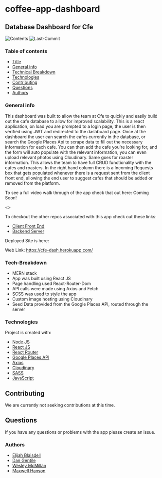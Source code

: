 # coffee-app-dashboard

## Database Dashboard for Cfe

![Contents](https://img.shields.io/github/languages/top/dan-gentile/coffee-app-dashboard)
![Last-Commit](https://img.shields.io/github/last-commit/dan-gentile/coffee-app-dashboard)

### Table of contents

- [Title](#title)
- [General info](#general-info)
- [Technical Breakdown](#Tech-Breakdown)
- [Technologies](#Technologies)
- [Contributing](#contributing)
- [Questions](#questions)
- [Authors](#Authors)

### General info

This dashboard was built to allow the team at Cfe to quickly and easily build out the cafe database to allow for improved scalability. This is a react application, on load you are prompted to a login page, the user is then verified using JWT and redirected to the dashboard page. Once at the dashboard the user can search the cafes currently in the database, or search the Google Places Api to scrape data to fill out the necessary information for each cafe. You can then add the cafe you're looking for, and the form will auto populate with the relevant information, you can even upload relevant photos using Cloudinary. Same goes for roaster information. This allows the team to have full CRUD functionality with the cafes and roasters. In the right hand column there is a Incoming Requests box that gets populated whenever there is a request sent from the client front end, allowing the end user to suggest cafes that should be added or removed from the platform.

To see a full video walk through of the app check that out here: Coming Soon!

<>

To checkout the other repos associated with this app check out these links:

- [Client Front End](https://github.com/dan-gentile/coffee-app-client)
- [Backend Server](https://github.com/dan-gentile/coffee-app-backend)

Deployed Site is here:

Web Link: <https://cfe-dash.herokuapp.com/>

### Tech-Breakdown

- MERN stack
- App was built using React JS
- Page handling used React-Router-Dom
- API calls were made using Axios and Fetch
- SCSS was used to style the app
- Custom image hosting using Cloudinary
- Seed Data provided from the Google Places API, routed through the server

### Technologies

Project is created with:
​

- [Node JS](https://nodejs.org/en/)
- [React JS](https://reactjs.org/)
- [React Router](https://reactrouter.com/)
- [Google Places API](https://developers.google.com/places/web-service/overview)
- [Axios](https://www.npmjs.com/package/axios)
- [Cloudinary](https://cloudinary.com/)
- [SASS](https://sass-lang.com/)
- [JavaScript](https://www.javascript.com/)

## Contributing

We are currently not seeking contributions at this time.

## Questions

If you have any questions or problems with the app please create an issue.

### Authors

- [Elijah Blaisdell](https://github.com/elijah415hz)
- [Dan Gentile](https://github.com/dan-gentile)
- [Wesley McMillan](https://github.com/wmcmillan)
- [Maxwell Hanson](https://github.com/MaxHanson07)

​
